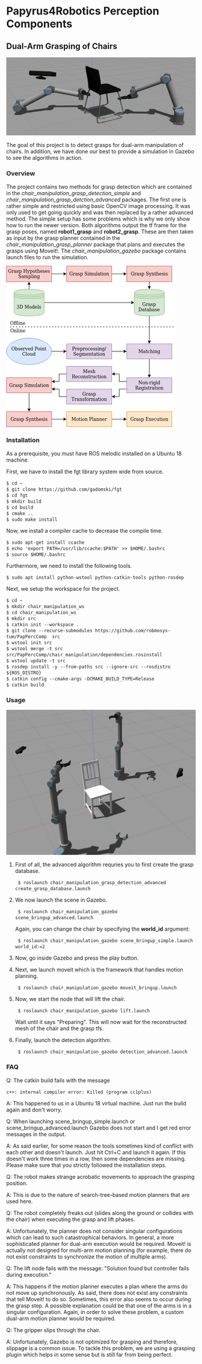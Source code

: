 # Papyrus4Robotics Perception Components

## Dual-Arm Grasping of Chairs

![demo](doc/demo.png)

The goal of this project is to detect grasps for dual-arm manipulation of chairs.
In addition, we have done our best to provide a simulation in Gazebo to see the algorithms in action.

### Overview

The project contains two methods for grasp detection which are contained in the *chair_manipulation_grasp_detection_simple* and *chair_manipulation_grasp_detction_advanced* packages.
The first one is rather simple and restricted using basic OpenCV image processing.
It was only used to get going quickly and was then replaced by a rather advanced method.
The simple setup has some problems which is why we only show how to run the newer version.
Both algorithms output the tf frame for the grasp poses, named **robot1_grasp** and **robot2_grasp**.
These are then taken as input by the grasp planner contained in the *chair_manipulation_grasp_planner* package that plans and executes the grasps using Moveit!.
The *chair_manipulation_gazebo* package contains launch files to run the simulation.

![advanced scene](doc/pipeline.png)

### Installation

As a prerequisite, you must have ROS melodic installed on a Ubuntu 18 machine.

First, we have to install the fgt library system wide from source.

    $ cd ~
    $ git clone https://github.com/gadomski/fgt
    $ cd fgt
    $ mkdir build
    $ cd build
    $ cmake ..
    $ sudo make install

Now, we install a compiler cache to decrease the compile time.

    $ sudo apt-get install ccache
    $ echo 'export PATH=/usr/lib/ccache:$PATH' >> $HOME/.bashrc
    $ source $HOME/.bashrc 

Furthermore, we need to install the following tools.

    $ sudo apt install python-wstool python-catkin-tools python-rosdep

Next, we setup the workspace for the project.

    $ cd ~
    $ mkdir chair_manipulation_ws
    $ cd chair_manipulation_ws
    $ mkdir src
    $ catkin init --workspace .
    $ git clone --recurse-submodules https://github.com/robmosys-tum/PapPercComp  src
    $ wstool init src
    $ wstool merge -t src src/PapPercComp/chair_manipulation/dependencies.rosinstall
    $ wstool update -t src
    $ rosdep install -y --from-paths src --ignore-src --rosdistro ${ROS_DISTRO}
    $ catkin config --cmake-args -DCMAKE_BUILD_TYPE=Release 
    $ catkin build

### Usage

![advanced scene](doc/advanced_scene.png)

1. First of all, the advanced algorithm requries you to first create the grasp database.

        $ roslaunch chair_manipulation_grasp_detection_advanced create_grasp_database.launch

2. We now launch the scene in Gazebo.

        $ roslaunch chair_manipulation_gazebo scene_bringup_advanced.launch

    Again, you can change the chair by specifying the **world_id** argument:

        $ roslaunch chair_manipulation_gazebo scene_bringup_simple.launch world_id:=2

3. Now, go inside Gazebo and press the play button.

4. Next, we launch moveit which is the framework that handles motion planning.

        $ roslaunch chair_manipulation_gazebo moveit_bringup.launch

5. Now, we start the node that will lift the chair.

        $ roslaunch chair_manipulation_gazebo lift.launch

    Wait until it says "Preparing".
    This will now wait for the reconstructed mesh of the chair and the grasp tfs.

6. Finally, launch the detection algorithm.

        $ roslaunch chair_manipulation_gazebo detection_advanced.launch

### FAQ

Q: The catkin build fails with the message

    c++: internal compiler error: Killed (program cc1plus)

A: This happened to us in a Ubuntu 18 virtual machine. Just run the build again and don't worry.

Q: When launching scene_bringup_simple.launch or scene_bringup_advanced.launch Gazebo does not start and I get red error messages in the output.

A: As said earlier, for some reason the tools sometimes kind of conflict with each other and doesn't launch. 
Just hit Ctrl+C and launch it again. If this doesn't work three times in a row, then some dependencies are missing.
Please make sure that you strictly followed the installation steps.

Q: The robot makes strange acrobatic movements to approach the grasping position.

A: This is due to the nature of search-tree-based motion planners that are used here.

Q: The robot completely freaks out (slides along the ground or collides with the chair) when executing the grasp and lift phases.

A: Unfortunately, the planner does not consider singular configurations which can lead to such catastrophical behaviors. 
In general, a more sophisticated planner for dual-arm execution would be required. 
Moveit! is actually not designed for multi-arm motion planning (for example, there do not exist constraints to synchronize the motion of multiple arms).

Q: The lift node fails with the message: "Solution found but controller fails during execution."

A: This happens if the motion planner executes a plan where the arms do not move up synchronously.
As said, there does not exist any constraints that tell Moveit! to do so.
Sometimes, this error also seems to occur during the grasp step.
A possible explanation could be that one of the arms is in a singular configuration.
Again, in order to solve these problem, a custom dual-arm motion planner would be required.

Q: The gripper slips through the chair.

A: Unfortunately, Gazebo is not optimized for grasping and therefore, slippage is a common issue.
To tackle this problem, we are using a grasping plugin which helps in some sense but is still far from being perfect.